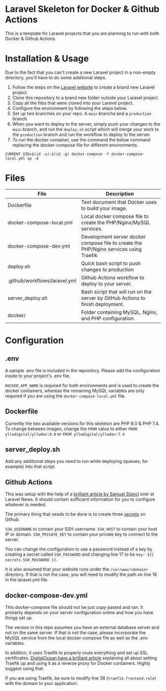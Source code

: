 # Laravel Skeleton for Docker & Github Actions
This is a template for Laravel projects that you are planning to run with both Docker & Github Actions.

# Installation & Usage
Due to the fact that you can't create a new Laravel project in a non-empty directory, you'll have to do some additional steps.

1. Follow the steps on the [Laravel website](https://laravel.com/docs/8.x/installation) to create a brand new Laravel project.
2. Clone this repository to a brand new folder outside your Laravel project.
3. Copy all the files that were cloned into your Laravel project.
4. Configure the environment by following the steps below.
5. Set up two branches on your repo. A `main` brancha and a `production` branch.
6. When you want to deploy to the server, simply push your changes to the `main` branch, and run the `deploy.sh` script which will merge your work to the `production` branch and run the workflow to deploy to the server.
7. To run the docker container, use the command the below command replacing the docker-compose file for different environments.
```
CURRENT_UID=$(id -u):$(id -g) docker-compose -f docker-compose-local.yml up -d
```

# Files
| File | Description |
|------|-------------|
| Dockerfile | Text document that Docker uses to build your image. |
| docker-compose-local.yml | Local docker compose file to create the PHP/Nginx/MySQL services. |
| docker-compose-dev.yml | Development server docker compose file to create the PHP/Nginx services using Traefik |
| deploy.sh | Quick bash script to push changes to production |
| .github/workflows/laravel.yml | Github Actions workflow to deploy to your server. |
| server_deploy.sh | Bash script that will run on the server by GitHub Actions to finish deployment. |
| docker/ | Folder containing MySQL, Nginx, and PHP configuration.

# Configuration
## .env
A sample .env file is included in the repository. Please add the configuration inside to your project's .env file.

`DOCKER_APP_NAME` is required for both environments and is used to create the docker containers, whereas the remaining MySQL variables are only required if you are using the `docker-compose-local.yml` file. 

## Dockerfile
Currently the two available versions for this skeleton are PHP 8.0 & PHP 7.4. To change between images, change the `FROM` value to either `FROM yllwdigital/yllwdev:8.0` or `FROM yllwdigital/yllwdev:7.4`

## server_deploy.sh
Add any additional steps you need to run while deploying (queues, for example) into that script.

## Github Actions
This was setup with the help of a [brilliant article by Samuel Stancl](https://laravel-news.com/push-deploy-with-github-actions) over at Laravel News. It should contain sufficient information for you to configure whatever is needed.

The primary thing that needs to be done is to create three [secrets](https://docs.github.com/en/actions/reference/encrypted-secrets) on Github.

`SSH_USERNAME` to contain your SSH username.
`SSH_HOST` to contain your host IP or domain.
`SSH_PRIVATE_KEY` to contain your private key to connect to the server.

You can change the configuration to use a password instead of a key by creating a secret called `SSH_PASSWORD` and changing line 17 to be `key: ${{  secrets.SSH_PASSWORD }}`.

It is also assumed that your website runs under the `/var/www/<domain>` directory. If that is not the case, you will need to modify the path on line 18 in the laravel.yml file.

## docker-compose-dev.yml
This docker-compose file should not be just copy pasted and ran. It primarily depends on your server configuration online and how you have things set up. 

The version in this repo assumes you have an external database server and not on the same server. If that is not the case, please incorporate the MySQL service from the local docker-compose file as well as the .env variables.

In addition, it uses Traefik to properly route everything and set up SSL certificates. [DigitalOcean have a brilliant article](https://www.digitalocean.com/community/tutorials/how-to-use-traefik-v2-as-a-reverse-proxy-for-docker-containers-on-ubuntu-20-04) explaining all about setting Traefik up and using it as a reverse proxy for Docker containers. Highly suggest using that.

If you are using Traefik, be sure to modify line 38 (`traefik.frontend.rule`) with the domain to your application.
